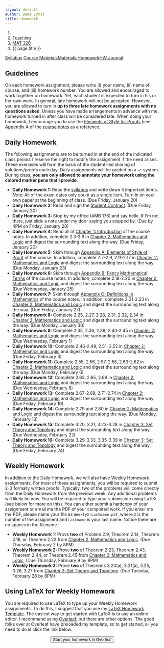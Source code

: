```yaml
---
layout: default
author: Dana Ernst
title: Homework
---
```


<ol class="breadcrumb">
  <li><a href="/"><i class="fa fa-home"></i></a></li>
  <li><a href="/teaching/">Teaching</a></li>
  <li><a href="/teaching/mat320s17">MAT 320</a></li>
  <li class="active">{{ page.title }}</li>
</ol>

<div class="row">
<div class="col-xs-12">
<div class="btn-group btn-group-justified">
<a class="btn btn-default btn-success" href="{{site.baseurl}}/teaching/mat320s17/syllabus/">Syllabus</a>
<a class="btn btn-default btn-primary" href="{{site.baseurl}}/teaching/mat320s17/materials/">
<span class="hidden-xs">Course Materials</span><span class="visible-xs">Materials</span>
</a>
<a class="btn btn-default btn-warning" href="{{site.baseurl}}/teaching/mat320s17/homework/">
<span class="hidden-xs">Homework</span><span class="visible-xs">HW</span>
</a>
<a class="btn btn-default btn-info" href="{{site.baseurl}}/teaching/mat320s17/journal/">Journal</a>
</div>
</div>
</div>

## Guidelines ##
On each homework assignment, please write (i) your name, (ii) name of course, and (iii) homework number. You are allowed and encouraged to work together on homework. Yet, each student is expected to turn in his or her own work. In general, late homework will not be accepted. However, you are allowed to turn in **up to three late homework assignments with no questions asked**. Unless you have made arrangements in advance with me, homework turned in after class will be considered late. When doing your homework, I encourage you to use the [Elements of Style for Proofs]({{site.baseurl}}/teaching/mat320s17/ElementsOfStyle.pdf) (see Appendix A of the [course notes]({{site.baseurl}}/teaching/mat320s17/materials/) as a reference.

## Daily Homework ##
The following assignments are to be turned in at the end of the indicated class period.  I reserve the right to modify the assignment if the need arises.  These exercises will form the basis of the student-led sharing of solutions/proofs each day.  Daily assignments will be graded on a $\checkmark$-system.  During class, **you are only allowed to annotate your homework using the colored marker pens that I provide**.

- **Daily Homework 1:** Read the [syllabus]({{site.baseurl}}/teaching/mat320s17/syllabus/) and write down 5 important items.  *Note:*  All of the exam dates only count as a single item.  Turn in on your own paper at the beginning of class. (Due Friday, January 20)
- **Daily Homework 2:** Read and sign the [Student Contract]({{site.baseurl}}/teaching/StudentContract.pdf). (Due Friday, January 20)
- **Daily Homework 3:** Stop by my office (AMB 176) and say hello. If I'm not there, just slide a note under my door saying you stopped by. (Due by 4PM on Friday, January 20)
- **Daily Homework 4:** Read all of [Chapter 1: Introduction]({{site.baseurl}}/teaching/mat320s17/Introduction.pdf) of the course notes.  In addition, complete 2.3-2.6 in [Chapter 2: Mathematics and Logic]({{site.baseurl}}/teaching/mat320s17/MathAndLogic.pdf) and digest the surrounding text along the way. (Due Friday, January 20)
- **Daily Homework 5:** Skim through [Appendix A: Elements of Style of Proof]({{site.baseurl}}/teaching/mat320s17/ElementsOfStyle.pdf) of the course. In addition, complete 2.7-2.9, 2.11-2.17 in [Chapter 2: Mathematics and Logic]({{site.baseurl}}/teaching/mat320s17/MathAndLogic.pdf) and digest the surrounding text along the way. (Due Monday, January 23)
- **Daily Homework 6:** Skim through [Appendix B: Fancy Mathematical Terms]({{site.baseurl}}/teaching/mat320s17/FancyMathematicalTerms.pdf) of the course notes.  In addition, complete 2.18-2.20 in [Chapter 2: Mathematics and Logic]({{site.baseurl}}/teaching/mat320s17/MathAndLogic.pdf) and digest the surrounding text along the way. (Due Wednesday, January 25)
- **Daily Homework 7:** Skim through [Appendix C: Definitions in Mathematics]({{site.baseurl}}/teaching/mat320s17/Definitions.pdf) of the course notes.  In addition, complete 2.21-2.23 in [Chapter 2: Mathematics and Logic]({{site.baseurl}}/teaching/mat320s17/MathAndLogic.pdf) and digest the surrounding text along the way. (Due Friday, January 27)
- **Daily Homework 8:** Complete 2.25, 2.27, 2.28, 2.31, 2.32, 2.34 in [Chapter 2: Mathematics and Logic]({{site.baseurl}}/teaching/mat320s17/MathAndLogic.pdf) and digest the surrounding text along the way. (Due Monday, January 30)
- **Daily Homework 9:** Complete 2.35, 2.36, 2.38, 2.40-2.45 in [Chapter 2: Mathematics and Logic]({{site.baseurl}}/teaching/mat320s17/MathAndLogic.pdf) and digest the surrounding text along the way. (Due Wednesday, February 1)
- **Daily Homework 10:** Complete 2.46-2.49, 2.51, 2.52 in [Chapter 2: Mathematics and Logic]({{site.baseurl}}/teaching/mat320s17/MathAndLogic.pdf) and digest the surrounding text along the way. (Due Friday, February 3)
- **Daily Homework 11:** Complete 2.55, 2.56, 2.57, 2.58, 2.60-2.62 in [Chapter 2: Mathematics and Logic]({{site.baseurl}}/teaching/mat320s17/MathAndLogic.pdf) and digest the surrounding text along the way. (Due Monday, February 6)
- **Daily Homework 12:** Complete 2.63, 2.65, 2.66 in [Chapter 2: Mathematics and Logic]({{site.baseurl}}/teaching/mat320s17/MathAndLogic.pdf) and digest the surrounding text along the way. (Due Wednesday, February 8)
- **Daily Homework 13:** Complete 2.67-2.69, 2.71-2.74 in [Chapter 2: Mathematics and Logic]({{site.baseurl}}/teaching/mat320s17/MathAndLogic.pdf) and digest the surrounding text along the way. (Due Friday, February 10)
- **Daily Homework 14:** Complete 2.79 and 2.80 in [Chapter 2: Mathematics and Logic]({{site.baseurl}}/teaching/mat320s17/MathAndLogic.pdf) and digest the surrounding text along the way. (Due Monday, February 13)
- **Daily Homework 15:** Complete 3.20, 3.21, 3.23-3.28 in [Chapter 3: Set Theory and Topology]({{site.baseurl}}/teaching/mat320s17/IntroSetTheoryTopology.pdf) and digest the surrounding text along the way. (Due Wednesday, February 22)
- **Daily Homework 16:** Complete 3.29-3.33, 3.35-3.39 in [Chapter 3: Set Theory and Topology]({{site.baseurl}}/teaching/mat320s17/IntroSetTheoryTopology.pdf) and digest the surrounding text along the way. (Due Friday, February 24)

## Weekly Homework ##
In addition to the Daily Homework, we will also have Weekly Homework assignments.  For most of these assignments, you will be required to submit 2-3 formally written proofs.  Typically, two of the problems will come directly from the Daily Homework from the previous week.  Any additional problems will likely be new.  You will be required to type your submission using LaTeX (see below for more on this).  You can either submit a hardcopy of your assignment or email me the PDF of your completed work. If you email me the PDF, please name your file as <code>WeeklyX-Lastname.pdf</code>, where <code>X</code> is the number of the assignment and <code>Lastname</code> is your last name.  Notice there are no spaces in the filename.

- **Weekly Homework 1:** Prove **two** of Problem 2.9, Theorem 2.14, Theorem 2.18, or Theorem 2.22 from [Chapter 2: Mathematics and Logic]({{site.baseurl}}/teaching/mat320s17/MathAndLogic.pdf). (Due Thursday, February 2 by 8PM)
- **Weekly Homework 2:** Prove **two** of Theorem 2.23, Theorem 2.43, Theorem 2.44, or Theorem 2.45 from [Chapter 2: Mathematics and Logic]({{site.baseurl}}/teaching/mat320s17/MathAndLogic.pdf). (Due Thursday, February 9 by 8PM)
- **Weekly Homework 3:** Prove **two** of Theorems 3.20(a), 3.21(a), 3.25, 3.26, 3.27 from [Chapter 3: Set Theory and Topology]({{site.baseurl}}/teaching/mat320s17/IntroSetTheoryTopology.pdf). (Due Tuesday, February 28 by 8PM)

## Using LaTeX for Weekly Homework ##
You are required to use LaTeX to type up your Weekly Homework assignments.  To do this, I suggest that you use my [LaTeX Homework Template](https://github.com/dcernst/MiscTeachingMaterials/blob/master/HWTemplate.tex).  The easiest way to get started with LaTeX is to use an online editor.  I recommend using [Overleaf](https://overleaf.com), but there are other options.  The good folks over at Overleaf have preloaded my template, so to get started, all you need to do is click the link below.

<center>
<form action="https://www.writelatex.com/docs" method="POST">
    <input type="hidden" name="template" value="danaernst-weekly_homework_x">
    <input type="submit" class="wl-submit" value="Start your homework in Overleaf">
  </form>
</center>

<br>

